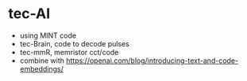 # tec-AI
- using MINT code
- tec-Brain, code to decode pulses
- tec-mmR, memristor cct/code
- combine with https://openai.com/blog/introducing-text-and-code-embeddings/

